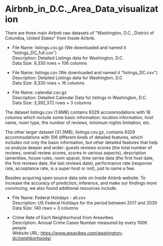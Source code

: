 # Airbnb_in_D.C._Area_Data_visualization

There are three main Airbnb raw datasets of "Washington, D.C., District of Columbia, United States" from Inside Airbnb.

* File Name: listings.csv.gz (We downloaded and named it "listings_DC_full.csv")<br/>
Description: Detailed Listings data for Washington, D.C.<br/>
Data Size: 9,330 rows × 106 columns


* File Name: listings.csv (We downloaded and named it "listings_DC.csv")<br/>
Description: Detailed Listings data for Washington, D.C<br/>
Data Size: 9,330 rows × 16 columns


* File Name: calendar.csv.gz<br/>
Description: Detailed Calendar Data for listings in Washington, D.C.<br/>
Data Size: 3,392,372 rows × 3 columns

The dataset listings.csv (1.6MB) contains 9329 accommodations with 16 columns which include some basic information: location information, host name, room type, the number of reviews, minimum nights limitation, etc.

The other larger dataset (31.3MB), _listings.csv.gz_, contains 9329 accommodations with 106 different kinds of detailed features, which includes not only the basic information, but other detailed features that help us analyze deeper and wider: guests reviews scores (the total number of reviews, overall review scores, scores in various aspects), description (amenities, house rules, room space), time series data (the first host date, the first reviews date, the last reviews date), performance rate (response rate, acceptance rate, is a super host or not), just to name a few.

Besides acquiring open source data sets on Inside Airbnb website. To increase the accuracy of prediction, inference, and make our findings more convincing, we also found additional resources include:

* File Name: Federal Holidays - all.csv<br/>
Description: US Federal Holidays for the period between 2017 and 2030<br/>
Data Size: 140 rows × 3 columns


* Crime Rate of Each Neighborhood from Areavibes <br/>
Description: Annual Crime Cases Number measured by every 100K people<br/> 
Website URL: https://www.areavibes.com/washington-dc/neighborhoods/
